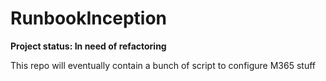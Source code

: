 # RunbookInception

__Project status: In need of refactoring__

This repo will eventually contain a bunch of script to configure M365 stuff